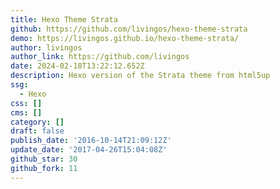 ```yaml
---
title: Hexo Theme Strata
github: https://github.com/livingos/hexo-theme-strata
demo: https://livingos.github.io/hexo-theme-strata/
author: livingos
author_link: https://github.com/livingos
date: 2024-02-18T13:22:12.652Z
description: Hexo version of the Strata theme from html5up
ssg:
  - Hexo
css: []
cms: []
category: []
draft: false
publish_date: '2016-10-14T21:09:12Z'
update_date: '2017-04-26T15:04:08Z'
github_star: 30
github_fork: 11
---
```

